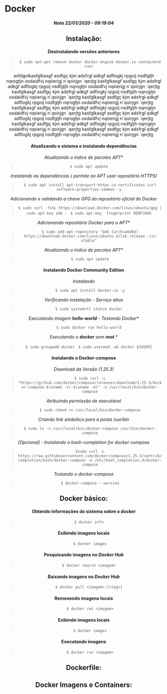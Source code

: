 Docker
========================

<div align='center'> 

##### Nota 22/01/2020 - 09:19:04 

## Instalação:
#### Desinstalando versões anteriores
> ```$ sudo apt-get remove docker docker-engine docker.io containerd runc ```

asfdgvlkasfglkasgf asdfgç kjm adsfrgl adkgf adflogkj rpgoij nsdfgljh nqrogtjn osdaidfvj nqóerigj n´qoirjgn ´qerjtg kasfglkasgf asdfgç kjm adsfrgl adkgf adflogkj rpgoij nsdfgljh nqrogtjn osdaidfvj nqóerigj n´qoirjgn ´qerjtg kasfglkasgf asdfgç kjm adsfrgl adkgf adflogkj rpgoij nsdfgljh nqrogtjn osdaidfvj nqóerigj n´qoirjgn ´qerjtg kasfglkasgf asdfgç kjm adsfrgl adkgf adflogkj rpgoij nsdfgljh nqrogtjn osdaidfvj nqóerigj n´qoirjgn ´qerjtg kasfglkasgf asdfgç kjm adsfrgl adkgf adflogkj rpgoij nsdfgljh nqrogtjn osdaidfvj nqóerigj n´qoirjgn ´qerjtg kasfglkasgf asdfgç kjm adsfrgl adkgf adflogkj rpgoij nsdfgljh nqrogtjn osdaidfvj nqóerigj n´qoirjgn ´qerjtg kasfglkasgf asdfgç kjm adsfrgl adkgf adflogkj rpgoij nsdfgljh nqrogtjn osdaidfvj nqóerigj n´qoirjgn ´qerjtg kasfglkasgf asdfgç kjm adsfrgl adkgf adflogkj rpgoij nsdfgljh nqrogtjn osdaidfvj nqóerigj n´qoirjgn ´qerjtg

#### Atualizando o sistema e instalando dependências
 *Atualizando o índice de pacotes APT** 
> ```$ sudo apt update ```

 *Instalando as dependências ( permite ao APT usar repositório HTTPS)*
 
> ```$ sudo apt install apt-transport-https ca-certificates curl software-properties-common -y ```

 *Adicionando e validando a chave GPG do repositório oficial do Docker* 
 
> ```$ sudo curl -fsSL https://download.docker.com/linux/ubuntu/gpg | sudo apt-key add - ```
> ```$ sudo apt-key  fingerprint 0EBFCD88 ```

*Adicionando repositório Docker para o APT**

> ```$ sudo add-apt-repository "deb [arch=amd64] https://download.docker.com/linux/ubuntu $(lsb_release -cs) stable" ```

 *Atualizando o índice de pacotes APT** 

> ```$ sudo apt update```

#### Instalando Docker Community Edition

*Instalando*

> ```$ sudo apt install docker-ce -y```

*Verificando instalação - Serviço ativo*

> ```$ sudo systemctl status docker ```

*Executando imagem **hello-world** - Testando Docker**

> ```$ sudo docker run hello-world ```

*Executando o **docker** sem **root**.**

> ```$ sudo groupadd docker ```
> ```$ sudo usermod -aG docker ${USER} ```

#### Instalando o Docker-compose

*Download da Versão (1.25.3)*

> ```$ sudo curl -L "https://github.com/docker/compose/releases/download/1.25.3/docker-compose-$(uname -s)-$(uname -m)" -o /usr/local/bin/docker-compose```

*Atribuindo permissão de executável*

> ```$ sudo chmod +x /usr/local/bin/docker-compose```

*Criando link simbólico para a pasta /usr/bin*

> ```$ sudo ln -s /usr/local/bin/docker-compose /usr/bin/docker-compose```

*[Opcional] - Instalando o bash-completion for docker compose*
> ```$sudo curl -L https://raw.githubusercontent.com/docker/compose/1.25.3/contrib/completion/bash/docker-compose -o /etc/bash_completion.d/docker-compose```


*Testando o docker-compose*

> ```$ docker-compose --version```


## Docker básico:
#### Obtendo informações do sistema sobre o docker
> ```$ docker info ```

#### Exibindo imagens locais
> ```$ docker images```

#### Pesquisando imagens no *Docker Hub*
> ```$ docker search <imagem> ```

#### Baixando imagens no *Docker Hub*
> ```$ docker pull <imagem>:[<tag>] ```

#### Removendo imagens locais
> ```$ docker rmi <imagem>```

#### Exibindo imagens locais
> ```$ docker images```

#### Executando imagens 
> ```$ docker run <imagem>```

## Dockerfile:

## Docker Imagens e Containers:



</div>
